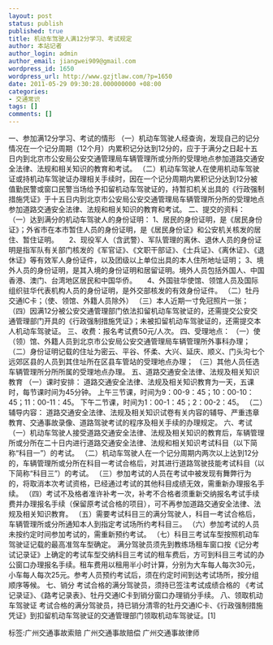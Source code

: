 ```yaml
---
layout: post
status: publish
published: true
title: 机动车驾驶人满12分学习、考试规定
author: 本站记者
author_login: admin
author_email: jiangwei909@gmail.com
wordpress_id: 1650
wordpress_url: http://www.gzjtlaw.com/?p=1650
date: 2011-05-29 09:30:28.000000000 +08:00
categories:
- 交通常识
tags: []
comments: []
---
```

一、参加满12分学习、考试的情形 （一）机动车驾驶人经查询，发现自己的记分情况在一个记分周期（12个月）内累积记分达到12分的，应于于满分之日起十五日内到北京市公安局公安交通管理局车辆管理所或分所的受理地点参加道路交通安全法律、法规和相关知识的教育和考试。 （二）机动车驾驶人在使用机动车驾驶证或持机动车驾驶证办理相关手续时，因在一个记分周期内累积记分达到12分被值勤民警或窗口民警当场给予扣留机动车驾驶证的，持暂扣机关出具的《行政强制措施凭证》于十五日内到北京市公安局公安交通管理局车辆管理所分所的受理地点参加道路交通安全法律、法规和相关知识的教育和考试。 二、提交的资料： （一）达到满分的机动车驾驶人的身份证明： 1、居民的身份证明，是《居民身份证》；外省市在本市暂住人员的身份证明，是《居民身份证》和公安机关核发的居住、暂住证明。　　2、现役军人（含武警）、军队管理的离休、退休人员的身份证明是指军队有关部门核发的《军官证》、《文职干部证》、《士兵证》、《离休证》、《退休证》等有效军人身份证件，以及团级以上单位出具的本人住所地址证明； 3、境外人员的身份证明，是其入境的身份证明和居留证明。境外人员包括外国人、中国香港、澳门、台湾地区居民和中国华侨。　　4、外国驻华使馆、领馆人员及国际组织驻华代表机构人员的身份证明，是外交部核发的有效身份证件。 （二）牡丹交通IC卡；（使、领馆、外籍人员除外） （三）本人近期一寸免冠照片一张； （四）因满12分被公安交通管理部门依法扣留机动车驾驶证的，还需提交公安交通管理部门开具的《行政强制措施凭证》；未被扣留机动车驾驶证的，还需提交本人机动车驾驶证。 三、收费：报名考试费50元&#47;人次。 四、受理地点：  （一）使（领）馆、外籍人员到北京市公安局公安交通管理局车辆管理所外事科办理； （二）身份证明记载的住址为密云、平谷、怀柔、大兴、延庆、顺义、门头沟七个远郊区县的人员到其住址所在区县车管站的受理地点办理； （三）其他人员任选车辆管理所分所所属的受理地点办理。 五、道路交通安全法律、法规及相关知识教育 （一）课时安排： 道路交通安全法律、法规及相关知识教育为一天，五课时，每节课时间为45分钟。 上午三节课，时间为9：00-9：45；10：00-10：45；11：00-11：45。 下午二节课，时间为1：00-1：45；2：00-2：45。 （二）辅导内容：  道路交通安全法律、法规及相关知识试卷有关内容的辅导、严重违章教育、交通事故录像、道路驾驶考试的程序及相关手续的办理规定。 六、考试 （一）机动车驾驶人接受道路交通安全法律、法规及相关知识的教育后，车辆管理所或分所在二十日内进行道路交通安全法律、法规和相关知识考试科目（以下简称&ldquo;科目一&rdquo;）的考试。 （二）机动车驾驶人在一个记分周期内两次以上达到12分的，车辆管理所或分所在科目一考试合格后，对其进行道路驾驶技能考试科目（以下简称&ldquo;科目三&rdquo;）的考试。 （三）参加考试的人员在考试中被发现有舞弊行为的，将取消本次考试资格，已经通过考试的其他科目成绩无效，需重新办理报名手续。 （四）考试不及格者准许补考一次，补考不合格者须重新交纳报名考试手续费并办理报名手续（保留原考试合格的项目），可不再参加道路交通安全法律、法规及相关知识教育。 （五）需要考试科目三的满分驾驶人，科目一考试合格后，车辆管理所或分所通知本人到指定考试场所约考科目三。 （六）参加考试的人员未按约定时间参加考试的，需重新预约考试。 （七）科目三考试车型按照机动车驾驶证记载的最高准驾车型确定。 满分驾驶员须先到教练场租车窗口按《记分考试记录证》上确定的考试车型交纳科目三考试的租车费后，方可到科目三考试的办公窗口办理报名手续。租车费用以租用半小时计算，分别为大车每人每次30元，小车每人每次25元。参考人员预约考试后，须在约定时间到达考试场所，按分组顺序等候。 七、销分 考试合格的满分驾驶员，须持已签注考试成绩合格的 《考试记录证》、《路考记录表》、牡丹交通IC卡到销分窗口办理销分手续。 八、领取机动车驾驶证 考试合格的满分驾驶员，持已销分清零的牡丹交通IC卡、《行政强制措施凭证》到扣留机动车驾驶证的交通管理部门领取机动车驾驶证。[1]标签:广州交通事故索赔 广州交通事故赔偿 广州交通事故律师
